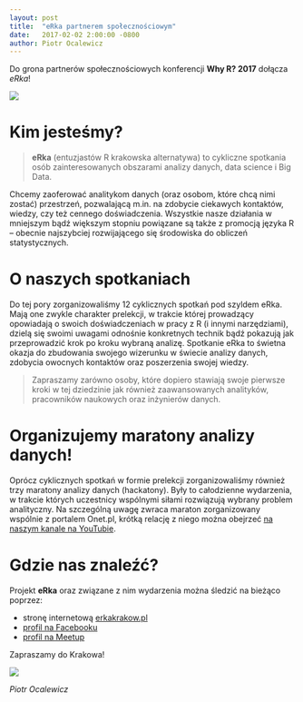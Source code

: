 ```yaml
---
layout: post
title:  "eRka partnerem społecznościowym"
date:   2017-02-02 2:00:00 -0800
author: Piotr Ocalewicz
---
```

  
Do grona partnerów społecznościowych konferencji **Why R? 2017** dołącza *eRka*!

<img src="/blog/img/erka1.jpg">  
  
# Kim jesteśmy?  
  
> **eRka** (entuzjastów R krakowska alternatywa) to cykliczne spotkania osób zainteresowanych obszarami analizy danych, data science i Big Data. 

Chcemy zaoferować analitykom danych (oraz osobom, które chcą nimi zostać) przestrzeń, pozwalającą m.in. na zdobycie ciekawych kontaktów, wiedzy, czy też cennego doświadczenia. Wszystkie nasze działania w mniejszym bądź większym stopniu powiązane są także z promocją języka R – obecnie najszybciej rozwijającego się środowiska do obliczeń statystycznych.

# O naszych spotkaniach

Do tej pory zorganizowaliśmy 12 cyklicznych spotkań pod szyldem eRka. Mają one zwykle charakter prelekcji, w trakcie której prowadzący opowiadają o swoich doświadczeniach w pracy z R (i innymi narzędziami), dzielą się swoimi uwagami odnośnie konkretnych technik bądź pokazują jak przeprowadzić krok po kroku wybraną analizę. Spotkanie eRka to świetna okazja do zbudowania swojego wizerunku w świecie analizy danych, zdobycia owocnych kontaktów oraz poszerzenia swojej wiedzy. 

> Zapraszamy zarówno osoby, które dopiero stawiają swoje pierwsze kroki w tej dziedzinie jak również zaawansowanych analityków, pracowników naukowych oraz inżynierów danych.

# Organizujemy maratony analizy danych!

Oprócz cyklicznych spotkań w formie prelekcji zorganizowaliśmy również trzy maratony analizy danych (hackatony). Były to całodzienne wydarzenia, w trakcie których uczestnicy wspólnymi siłami rozwiązują wybrany problem analityczny. Na szczególną uwagę zwraca maraton zorganizowany wspólnie z portalem Onet.pl, krótką relację z niego można obejrzeć [na naszym kanale na YouTubie](www.youtube.com/watch?v=fcdAwqaOpB8).  

# Gdzie nas znaleźć?

Projekt **eRka** oraz związane z nim wydarzenia można śledzić na bieżąco poprzez:

- stronę internetową [erkakrakow.pl](www.erkakrakow.pl)
- [profil na Facebooku](www.fb.com/eRkaKrakow )
- [profil na Meetup](www.meetup.com/Cracow-R-User-Group )

Zapraszamy do Krakowa!

<img src="/blog/img/erka2.jpg">  

*Piotr Ocalewicz*

